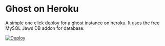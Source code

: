 # Ghost on Heroku

A simple one click deploy for a ghost instance on heroku. It uses the free MySQL Jaws DB addon for database.

[![Deploy](https://www.herokucdn.com/deploy/button.svg)](https://heroku.com/deploy)
